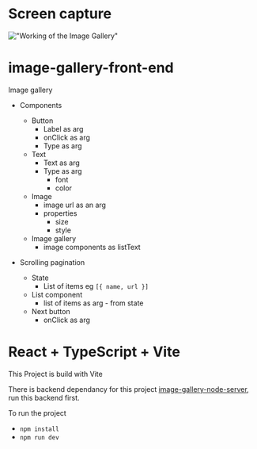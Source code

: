 # Screen capture
!["Working of the Image Gallery"](Jun-11-2024-10-52-52.gif)

# image-gallery-front-end

Image gallery 

- Components
    - Button
        - Label as arg
        - onClick as arg
        - Type as arg
    - Text
        - Text as arg
        - Type as arg
            - font
            - color
    - Image
        - image url as an arg
        - properties
            - size
            - style
    - Image gallery
        - image components as listText

- Scrolling pagination
    - State
        - List of items eg `[{ name, url }]`
    - List component
        - list of items as arg - from state
    - Next button
        - onClick as arg
        

# React + TypeScript + Vite
This Project is build with Vite

There is backend dependancy for this project [image-gallery-node-server](https://github.com/rohanchandane/image-gallery-node-server), run this backend first.

To run the project
- `npm install`
- `npm run dev`
